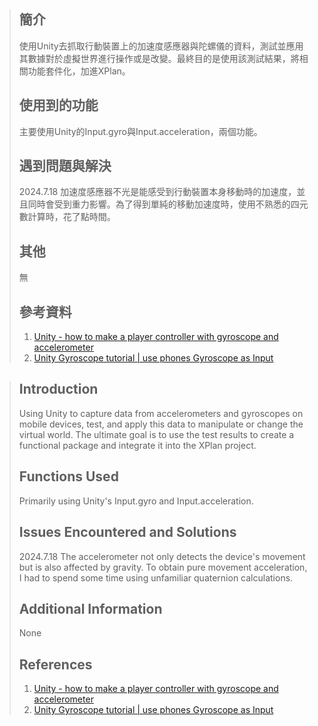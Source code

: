 > ## 簡介
> 使用Unity去抓取行動裝置上的加速度感應器與陀螺儀的資料，測試並應用其數據對於虛擬世界進行操作或是改變。最終目的是使用該測試結果，將相關功能套件化，加進XPlan。
> 
> ## 使用到的功能
>  主要使用Unity的Input.gyro與Input.acceleration，兩個功能。
>  
> ## 遇到問題與解決
> 2024.7.18 
> 加速度感應器不光是能感受到行動裝置本身移動時的加速度，並且同時會受到重力影響。為了得到單純的移動加速度時，使用不熟悉的四元數計算時，花了點時間。
> 
> ##  其他
> 無
> 
> ## 參考資料
> 1. [Unity - how to make a player controller with gyroscope and accelerometer](https://www.youtube.com/watch?v=jvwX5WthM2o)
> 2. [Unity Gyroscope tutorial | use phones Gyroscope as Input](https://www.youtube.com/watch?v=V_fJnhw8p3g)



> ## Introduction
> Using Unity to capture data from accelerometers and gyroscopes on mobile devices, test, and apply this data to manipulate or change the virtual world. The ultimate goal is to use the test results to create a functional package and integrate it into the XPlan project.
> 
> ## Functions Used
> Primarily using Unity's Input.gyro and Input.acceleration.
> 
> ## Issues Encountered and Solutions
> 2024.7.18
> The accelerometer not only detects the device's movement but is also affected by gravity. To obtain pure movement acceleration, I had to spend some time using unfamiliar quaternion calculations.
> 
> ## Additional Information
> None
> 
> ## References
> 1. [Unity - how to make a player controller with gyroscope and accelerometer](https://www.youtube.com/watch?v=jvwX5WthM2o)
> 2. [Unity Gyroscope tutorial | use phones Gyroscope as Input](https://www.youtube.com/watch?v=V_fJnhw8p3g)
